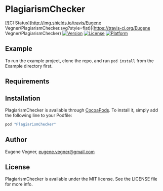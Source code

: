 # PlagiarismChecker

[![CI Status](http://img.shields.io/travis/Eugene Vegner/PlagiarismChecker.svg?style=flat)](https://travis-ci.org/Eugene Vegner/PlagiarismChecker)
[![Version](https://img.shields.io/cocoapods/v/PlagiarismChecker.svg?style=flat)](http://cocoapods.org/pods/PlagiarismChecker)
[![License](https://img.shields.io/cocoapods/l/PlagiarismChecker.svg?style=flat)](http://cocoapods.org/pods/PlagiarismChecker)
[![Platform](https://img.shields.io/cocoapods/p/PlagiarismChecker.svg?style=flat)](http://cocoapods.org/pods/PlagiarismChecker)

## Example

To run the example project, clone the repo, and run `pod install` from the Example directory first.

## Requirements

## Installation

PlagiarismChecker is available through [CocoaPods](http://cocoapods.org). To install
it, simply add the following line to your Podfile:

```ruby
pod "PlagiarismChecker"
```

## Author

Eugene Vegner, eugene.vegner@gmail.com

## License

PlagiarismChecker is available under the MIT license. See the LICENSE file for more info.
